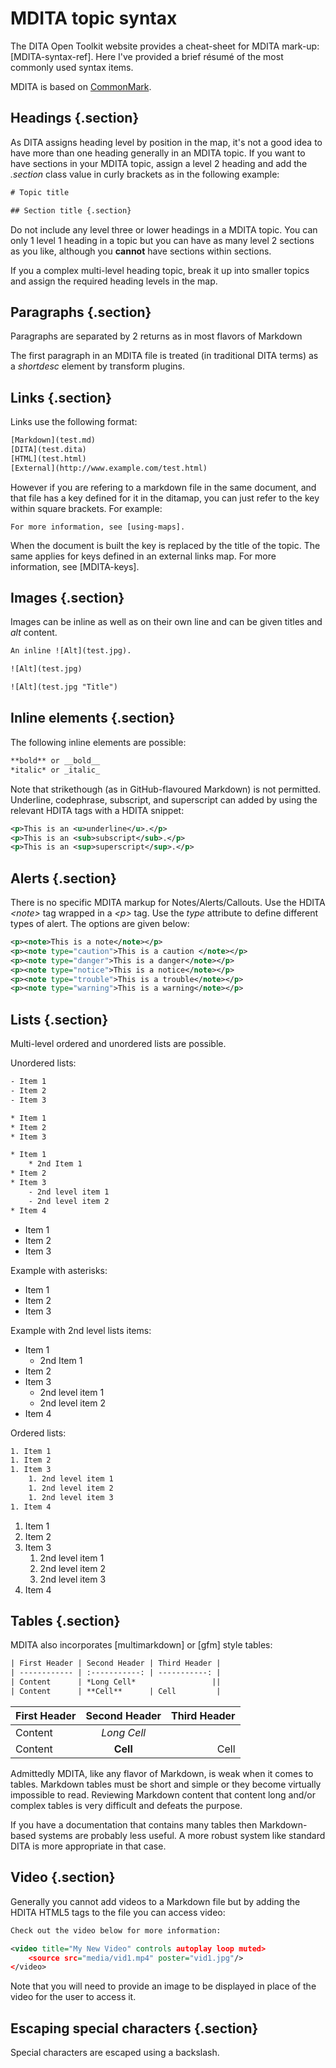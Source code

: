 # MDITA topic syntax

The DITA Open Toolkit website provides a cheat-sheet for MDITA mark-up: [MDITA-syntax-ref]. Here I've provided a brief résumé of the most commonly used syntax items.

MDITA is based on [CommonMark](https://commonmark.org/).

## Headings {.section}

As DITA assigns heading level by position in the map, it's not a good idea to have more than one heading generally in an MDITA topic. If you want to have sections in your MDITA topic, assign a level 2 heading and add the *.section* class value in curly brackets as in the following example:

```xml
# Topic title

## Section title {.section}
```

Do not include any level three or lower headings in a MDITA topic. You can only 1 level 1 heading in a topic but you can have as many level 2 sections as you like, although you **cannot** have sections within sections.

If you a complex multi-level heading topic, break it up into smaller topics and assign the required heading levels in the map.

## Paragraphs {.section}

Paragraphs are separated by 2 returns as in most flavors of Markdown

The first paragraph in an MDITA file is treated (in traditional DITA terms) as a *shortdesc* element by transform plugins.

## Links {.section}

Links use the following format:

```xml
[Markdown](test.md)
[DITA](test.dita)
[HTML](test.html)
[External](http://www.example.com/test.html)
```
However if you are refering to a markdown file in the same document, and that file has a key defined for it in the ditamap, you can just refer to the key within square brackets. For example:

```
For more information, see [using-maps].
```
When the document is built the key is replaced by the title of the topic. The same applies for keys defined in an external links map. For more information, see [MDITA-keys].

## Images {.section}

Images can be inline as well as on their own line and can be given titles and *alt* content.

```xml
An inline ![Alt](test.jpg).

![Alt](test.jpg)

![Alt](test.jpg "Title")
```
## Inline elements {.section}

The following inline elements are possible:

```xml
**bold** or __bold__
*italic* or _italic_
```

Note that strikethough (as in GitHub-flavoured Markdown) is not permitted. Underline, codephrase, subscript, and superscript can added by using the relevant HDITA tags with a HDITA snippet:

```xml
<p>This is an <u>underline</u>.</p>
<p>This is an <sub>subscript</sub>.</p>
<p>This is an <sup>superscript</sup>.</p>
```
## Alerts {.section}

There is no specific MDITA markup for Notes/Alerts/Callouts. Use the HDITA *\<note>* tag wrapped in a *\<p>* tag. Use the *type* attribute to define different types of alert. The options are given below:

```xml
<p><note>This is a note</note></p>
<p><note type="caution">This is a caution </note></p>
<p><note type="danger">This is a danger</note></p>
<p><note type="notice">This is a notice</note></p>
<p><note type="trouble">This is a trouble</note></p>
<p><note type="warning">This is a warning</note></p>
```
## Lists {.section}

Multi-level ordered and unordered lists are possible.

Unordered lists:

```xml
- Item 1
- Item 2
- Item 3

* Item 1
* Item 2
* Item 3

* Item 1
    * 2nd Item 1
* Item 2
* Item 3
    - 2nd level item 1 
    - 2nd level item 2      
* Item 4

```
- Item 1
- Item 2
- Item 3

Example with asterisks:

* Item 1
* Item 2
* Item 3

Example with 2nd level lists items:

* Item 1
    * 2nd Item 1
* Item 2
* Item 3
    - 2nd level item 1 
    - 2nd level item 2      
* Item 4


Ordered lists:

```xml
1. Item 1
1. Item 2
1. Item 3
    1. 2nd level item 1
    1. 2nd level item 2
    1. 2nd level item 3
1. Item 4
```
1. Item 1
1. Item 2
1. Item 3
    1. 2nd level item 1
    1. 2nd level item 2
    1. 2nd level item 3
1. Item 4


## Tables {.section}

MDITA also incorporates [multimarkdown] or [gfm] style tables:

```xml
| First Header | Second Header | Third Header |
| ------------ | :-----------: | -----------: |
| Content      | *Long Cell*                 ||
| Content      | **Cell**      | Cell         |
```
| First Header | Second Header | Third Header |
| ------------ | :-----------: | -----------: |
| Content      | *Long Cell*                 ||
| Content      | **Cell**      | Cell         |

Admittedly MDITA, like any flavor of Markdown, is weak when it comes to tables. Markdown tables must be short and simple or they become virtually impossible to read. Reviewing Markdown content that content long and/or complex tables is very difficult and defeats the purpose.

<p><note type="warning">If you have a documentation that contains many tables then Markdown-based systems are probably less useful. A more robust system like standard DITA is more appropriate in that case.</note></p>

## Video {.section}

Generally you cannot add videos to a Markdown file but by adding the HDITA HTML5 tags to the file you can access video:

```xml
Check out the video below for more information:

<video title="My New Video" controls autoplay loop muted>
    <source src="media/vid1.mp4" poster="vid1.jpg"/>
</video>    
```
Note that you will need to provide an image to be displayed in place of the video for the user to access it.

## Escaping special characters  {.section}

Special characters are escaped using a backslash.
